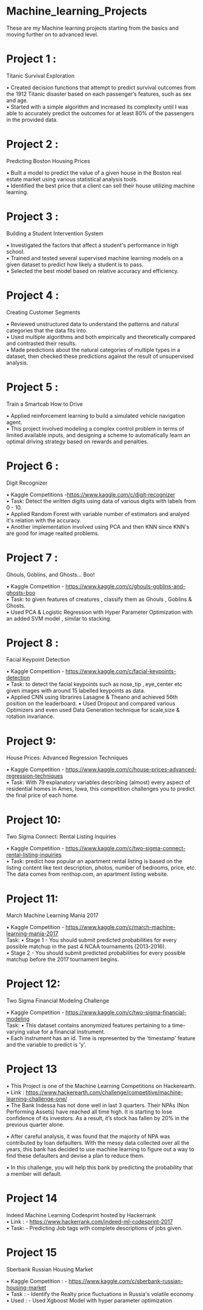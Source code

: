 # Machine_learning_Projects
These are my Machine learning projects starting from the basics and moving further on to advanced level.

# Project 1 :
 Titanic Survival Exploration
 
• Created decision functions that attempt to predict survival outcomes from the 1912 Titanic disaster based on each passenger’s features, such as sex and age.<br>• Started with a simple algorithm and increased its complexity until I was able to accurately predict the outcomes for at least 80% of the passengers in the provided data. 


# Project 2 :
 Predicting Boston Housing Prices

• Built a model to predict the value of a given house in the Boston real estate market using various statistical analysis tools.<br>• Identified the best price that a client can sell their house utilizing machine learning.

# Project 3 :
 Building a Student Intervention System

• Investigated the factors that affect a student's performance in high school.<br> • Trained and tested several supervised machine learning models on a given dataset to predict how likely a student is to pass. <br>• Selected the best model based on relative accuracy and efficiency.

# Project 4 :
Creating Customer Segments

• Reviewed unstructured data to understand the patterns and natural categories that the data fits into. <br>• Used multiple algorithms and both empirically and theoretically compared and contrasted their results.<br>• Made predictions about the natural categories of multiple types in a dataset, then checked these predictions against the result of unsupervised analysis.

# Project 5 :
 Train a Smartcab How to Drive

• Applied reinforcement learning to build a simulated vehicle navigation agent. <br>• This project involved modeling a complex control problem in terms of limited available inputs, and designing a scheme to automatically learn an optimal driving strategy based on rewards and penalties.

# Project 6 :
Digit Recognizer

• Kaggle Competitions -https://www.kaggle.com/c/digit-recognizer<br>
• Task: Detect the written digits using data of various digits with labels from 0 - 10.<br>
• Applied Random Forest with variable number of estimators and analyed it's relation with the accuracy. <br>
• Another implementation involved using PCA and then KNN since KNN's are good for image realted problems.

# Project 7 :
Ghouls, Goblins, and Ghosts... Boo!

• Kaggle Competition - https://www.kaggle.com/c/ghouls-goblins-and-ghosts-boo<br>
• Task: to given features of creatures , classify them as Ghouls , Goblins & Ghosts.<br>
• Used PCA & Logistic Regression with Hyper Parameter Optimization with an added SVM model , similar to stacking.

# Project 8 :
Facial Keypoint Detection

• Kaggle Competition - https://www.kaggle.com/c/facial-keypoints-detection<br>
• Task: to detect the facial keypoints such as nose_tip , eye_center etc given images with around 15 labelled keypoints as data.<br>
• Applied CNN using librarires Lasagne & Theano and achieved 56th position on the leaderboard.
• Used Dropout and compared various Optimizers and even used Data Generation technique for scale,size & rotation invariance.

# Project 9:
House Prices: Advanced Regression Techniques

• Kaggle Competition - https://www.kaggle.com/c/house-prices-advanced-regression-techniques<br>
• Task: With 79 explanatory variables describing (almost) every aspect of residential homes in Ames, Iowa, this competition challenges you to predict the final price of each home.

# Project 10:
Two Sigma Connect: Rental Listing Inquiries

• Kaggle Competition - https://www.kaggle.com/c/two-sigma-connect-rental-listing-inquiries<br>
• Task: predict how popular an apartment rental listing is based on the listing content like text description, photos, number of bedrooms, price, etc. The data comes from renthop.com, an apartment listing website.

# Project 11:
March Machine Learning Mania 2017

• Kaggle Competition - https://www.kaggle.com/c/march-machine-learning-mania-2017<br>
Task:
• Stage 1 - You should submit predicted probabilities for every possible matchup in the past 4 NCAA tournaments (2013-2016).<br>
• Stage 2 - You should submit predicted probabilities for every possible matchup before the 2017 tournament begins.

# Project 12:
Two Sigma Financial Modeling Challenge

• Kaggle Competition - https://www.kaggle.com/c/two-sigma-financial-modeling<br>
Task:
• This dataset contains anonymized features pertaining to a time-varying value for a financial instrument.<br>• Each instrument has an id. Time is represented by the 'timestamp' feature and the variable to predict is 'y'.

# Project 13

• This Project is one of the Machine Learning Competitions on Hackerearth.<br>
• Link : https://www.hackerearth.com/challenge/competitive/machine-learning-challenge-one/ <br>
• The Bank Indessa has not done well in last 3 quarters. Their NPAs (Non Performing Assets) have reached all time high. It is starting to lose confidence of its investors. As a result, it’s stock has fallen by 20% in the previous quarter alone.

• After careful analysis, it was found that the majority of NPA was contributed by loan defaulters. With the messy data collected over all the years, this bank has decided to use machine learning to figure out a way to find these defaulters and devise a plan to reduce them.

• In this challenge, you will help this bank by predicting the probability that a member will default.

# Project 14

Indeed Machine Learning Codesprint hosted by Hackerrank<br>
• Link : - https://www.hackerrank.com/indeed-ml-codesprint-2017<br>
• Task: - Predicting Job tags with complete descriptions of jobs given.

# Project 15

Sberbank Russian Housing Market<br>

• Kaggle Competition : - https://www.kaggle.com/c/sberbank-russian-housing-market<br>
• Task : - Identify the Realty price fluctuations in Russia's volatile economy<br>
• Used : - Used Xgboost Model with hyper parameter optimization

